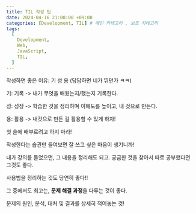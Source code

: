 ```yaml
---
title: TIL 작성 팁
date: 2024-04-16 21:00:00 +09:00
categories: [Development, TIL] # 메인 카테고리 , 보조 카테고리
tags:
  [
    Development,
    Web,
    JavaScript,
    TIL,
  ]
---
```


작성하면 좋은 이유: 기 성 용 (답답하면 네가 뛰던가 ㅋㅋ)

기: 기록
-> 내가 무엇을 배웠는지/했는지 기록한다.

성: 성장
-> 학습한 것을 정리하며 이해도를 높이고, 내 것으로 만든다.

용: 활용
-> 내것으로 만든 걸 활용할 수 있게 하자!

첫 술에 배부르려고 하지 마라!

작성한다는 습관만 들여보면 잘 쓰고 싶은 마음이 생기니까!

내가 강의를 들었으면, 그 내용을 정리해도 되고.
궁금한 것을 찾아서 따로 공부했다면 그것도 좋다.

사용법을 정리하는 것도 당연히 좋다!!

그 중에서도 최고는, **문제 해결 과정**을 다루는 것이 좋다.

문제의 원인, 분석, 대처 및 결과를 상세히 적어놓는 것!

